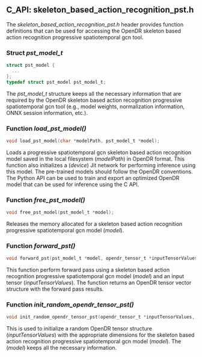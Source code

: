 ## C_API: skeleton_based_action_recognition_pst.h


The *skeleton_based_action_recognition_pst.h* header provides function definitions that can be used for accessing the OpenDR skeleton based action recognition progressive spatiotemporal gcn tool.

### Struct *pst_model_t*
```C
struct pst_model {
  ...
};
typedef struct pst_model pst_model_t;
```
The *pst_model_t* structure keeps all the necessary information that are required by the OpenDR skeleton based action recognition progressive spatiotemporal gcn tool (e.g., model weights, normalization information, ONNX session information, etc.).


### Function *load_pst_model()*
```C
void load_pst_model(char *modelPath, pst_model_t *model);
```
 Loads a progressive spatiotemporal gcn skeleton based action recognition model saved in the local filesystem (*modelPath*) in OpenDR format.
 This function also initializes a (*device*) Jit network for performing inference using this model.
 The pre-trained models should follow the OpenDR conventions.
 The Python API can be used to train and export an optimized OpenDR model that can be used for inference using the C API.
 
### Function *free_pst_model()*
```C
void free_pst_model(pst_model_t *model);
```
Releases the memory allocated for a skeleton based action recognition progressive spatiotemporal gcn model (*model*).


### Function *forward_pst()*
```C
void forward_pst(pst_model_t *model, opendr_tensor_t *inputTensorValues, opendr_tensor_vector_t *tensorVector);
```
This function perform forward pass using a skeleton based action recognition progressive spatiotemporal gcn model (*model*) and an input tensor (*inputTensorValues*).
The function returns an OpenDR tensor vector structure with the forward pass results.


### Function *init_random_opendr_tensor_pst()*
```C
void init_random_opendr_tensor_pst(opendr_tensor_t *inputTensorValues, pst_model_t *model);
```
This is used to initialize a random OpenDR tensor structure (*inputTensorValues*) with the appropriate dimensions for the skeleton based action recognition progressive spatiotemporal gcn model (*model*).
The (*model*) keeps all the necessary information.

